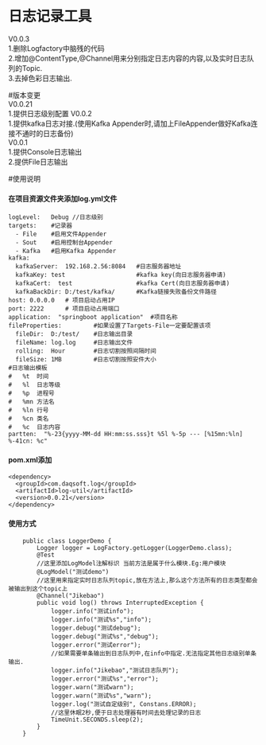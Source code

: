 #   日志记录工具
V0.0.3<br>
1.删除Logfactory中脑残的代码<br>
2.增加@ContentType,@Channel用来分别指定日志内容的内容,以及实时日志队列的Topic.<br>
3.去掉色彩日志输出.<br>

#版本变更<br>
V0.0.21<br>
1.提供日志级别配置
V0.0.2<br>
1.提供kafka日志对接.(使用Kafka Appender时,请加上FileAppender做好Kafka连接不通时的日志备份)<br>
V0.0.1<br>
1.提供Console日志输出<br>
2.提供File日志输出<br>

#使用说明
#### 在项目资源文件夹添加log.yml文件
```+yaml
logLevel:   Debug //日志级别
targets:    #记录器
  - File    #启用文件Appender
  - Sout    #启用控制台Appender
  - Kafka   #启用Kafka Appender
kafka:
  kafkaServer:  192.168.2.56:8084   #日志服务器地址
  kafkaKey: test                    #kafka key(向日志服务器申请)
  kafkaCert:  test                  #kafka Cert(向日志服务器申请)
  kafkaBackDir: D:/test/kafka/      #Kafka链接失败备份文件路径
host: 0.0.0.0   # 项目启动占用IP
port: 2222      # 项目启动占用端口
application:  "springboot application"  #项目名称
fileProperties:         #如果设置了Targets-File一定要配置该项
  fileDir:  D:/test/    #日志输出目录
  fileName: log.log     #日志输出文件
  rolling:  Hour        #日志切割按照间隔时间
  fileSize: 1MB         #日志切割按照安件大小
#日志输出模板 
#   %t  时间
#   %l  日志等级
#   %p  进程号
#   %mn 方法名
#   %ln 行号
#   %cn 类名
#   %c  日志内容
partten:  "%-23{yyyy-MM-dd HH:mm:ss.sss}t %5l %-5p --- [%15mn:%ln] %-41cn: %c"    

```

#### pom.xml添加
```+xml
<dependency>
  <groupId>com.daqsoft.log</groupId>
  <artifactId>log-util</artifactId>
  <version>0.0.21</version>
</dependency>
```
#### 使用方式
```+java
    public class LoggerDemo {
        Logger logger = LogFactory.getLogger(LoggerDemo.class);
        @Test
        //这里添加LogModel注解标识 当前方法是属于什么模块.Eg:用户模块
        @LogModel("测试demo")
        //这里用来指定实时日志队列topic,放在方法上,那么这个方法所有的日志类型都会被输出到这个topic上
        @Channel("Jikebao")
        public void log() throws InterruptedException {
            logger.info("测试info");
            logger.info("测试%s","info");
            logger.debug("测试debug");
            logger.debug("测试%s","debug");
            logger.error("测试error");
            //如果需要单条输出到日志队列中,在info中指定.无法指定其他日志级别单条输出.
            logger.info("Jikebao","测试日志队列");
            logger.error("测试%s","error");
            logger.warn("测试warn");
            logger.warn("测试%s","warn");
            logger.log("测试自定级别", Constans.ERROR);
            //这里休眠2秒,便于日志处理器有时间去处理记录的日志
            TimeUnit.SECONDS.sleep(2);
        }
    }
```